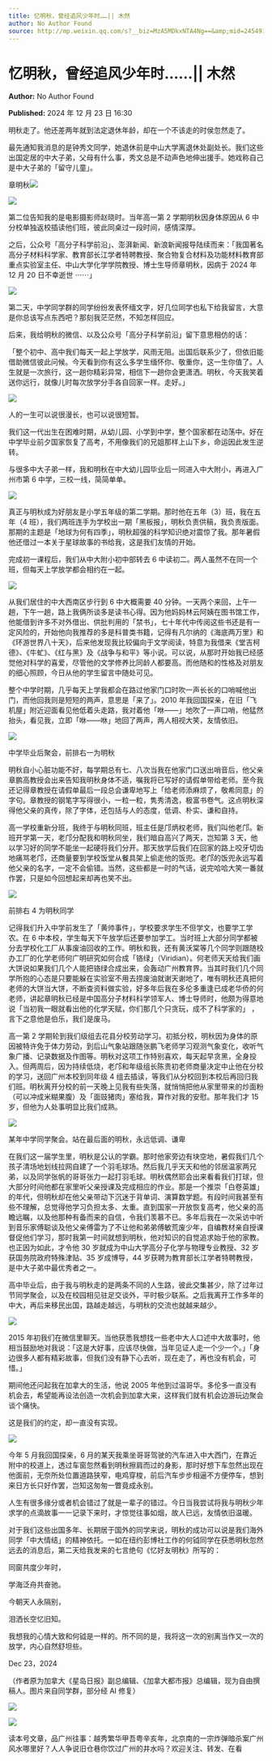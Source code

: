 ```yaml
---
title: 忆明秋，曾经追风少年时……|| 木然
author: No Author Found
source: http://mp.weixin.qq.com/s?__biz=MzA5MDkxNTA4Ng==&amp;mid=2454916427&amp;idx=1&amp;sn=e7f51f6ad96016c4c5390e3cadd9312a&amp;chksm=87a3c52ab0d44c3c0d71d8e378ce64557cd110e3451de6707959e0828b00f3e8d14bee9dfc59&poc_token=HJ_Do2ejHyO-wNZGG8Q1S8FdPgy1YBBEob-nUEme
---
```


# 忆明秋，曾经追风少年时……|| 木然

**Author:** No Author Found

**Published:** 2024 年 12 月 23 日 16:30

明秋走了。他还差两年就到法定退休年龄，却在一个不该走的时侯忽然走了。

最先通知我消息的是钟秀文同学，她退休前是中山大学离退休处副处长。我们这些出国定居的中大子弟，父母有什么事，秀文总是不动声色地伸出援手。她戏称自己是中大子弟的「留守儿童」。

章明秋![](https://mmbiz.qpic.cn/mmbiz_jpg/PJWG74pLsMbichjqyAZRGms5khzxkkHr0geHh2T8uDzWQNO21oOnFoBecZLc7TxH1ckJJHE3jqFZWZvsj3XIJ6A/640?from=appmsg)

![](https://mmbiz.qpic.cn/mmbiz_png/bL2iaicTYdZn7xzxia26YkFQXxhBhs4AiaibpFxjLg25s3xXepFiclPBeEQSxshcdGlO3icTPUsFjfxXLXCtQVa7Mxl8A/640?wx_fmt=png&from=appmsg)

第二位告知我的是电影摄影师赵晓时。当年高一第 2 学期明秋因身体原因从 6 中分校单独返校插读他们班，彼此同桌过一段时间，感情深厚。

之后，公众号「高分子科学前沿」、澎湃新闻、新浪新闻报导陆续而来：「我国著名高分子材料科学家、教育部长江学者特聘教授、聚合物复合材料及功能材料教育部重点实验室主任、中山大学化学学院教授、博士生导师章明秋，因病于 2024 年 12 月 20 日不幸逝世 ⋯⋯」

![](https://mmbiz.qpic.cn/mmbiz_png/PJWG74pLsMbichjqyAZRGms5khzxkkHr0TDH01tt7D9L3cZiczeLd8sxEJT38zeuibuNwnpvibibVRfr6gMtrN6qsOw/640?from=appmsg)

第二天，中学同学群的同学纷纷发表怀缅文字，好几位同学也私下给我留言，大意是你总该写点东西吧？那刻我茫茫然，不知怎样回应。

后来，我给明秋的微信、以及公众号「高分子科学前沿」留下意思相仿的话：

「整个初中、高中我们每天一起上学放学，风雨无阻。出国后联系少了，但依旧能借助微信彼此问候。今天看到你有这么多学生缅怀你、敬重你，这一生你值了。人生就是一次旅行，这一趟你精彩异常，相信下一趟你会更潇洒。明秋，今天我笑着送你远行，就像儿时每次放学分手各自回家一样。走好。」

![](https://mmbiz.qpic.cn/mmbiz_png/PJWG74pLsMbichjqyAZRGms5khzxkkHr0sPNwv2ZdXzP3I4Q94zz7FkHAfjib1JDyO6TAaibgstfnibrg4D3QgsiaNA/640?from=appmsg)

人的一生可以说很漫长，也可以说很短暂。

我们这一代出生在困难时期，从幼儿园、小学到中学，整个国家都在动荡中。好在中学毕业前夕国家恢复了高考，不用像我们的兄姐那样上山下乡，命运因此发生逆转。

与很多中大子弟一样，我和明秋在中大幼儿园毕业后一同进入中大附小，再进入广州市第 6 中学，三校一线，简简单单。

![](https://mmbiz.qpic.cn/mmbiz_jpg/PJWG74pLsMbichjqyAZRGms5khzxkkHr0rhKAl75s8lQCmBXgIIFDWHwgaMSwvOqQVPkPWAX3Qv2L0dBdU5BTicg/640?from=appmsg)

真正与明秋成为好朋友是小学五年级的第二学期。那时他在五年（3）班，我在五年（4 班），我们两班连手为学校出一期「黑板报」，明秋负责供稿，我负责版面。那期的主题是「地球为何有四季」，明秋超强的科学知识绝对震惊了我。那年暑假他还借过一本关于星球故事的书给我，这是我们友情的开始。

完成初一课程后，我们从中大附小初中部转去 6 中读初二。两人虽然不在同一个班，但每天上学放学都会相约在一起。

![](https://mmbiz.qpic.cn/mmbiz_jpg/PJWG74pLsMbichjqyAZRGms5khzxkkHr0LAicbzibWrxojeVusrOK9lOnbel5ib4z6QVY6OztActKHU0NmVY98lEjg/640?from=appmsg)

从我们居住的中大西南区步行到 6 中大概需要 40 分钟。一天两个来回，上午一趟，下午一趟，路上我俩所谈多是读书心得。因为他妈妈林云阿姨在图书馆工作，他能借到许多不对外借出、供批判用的「禁书」，七十年代中传阅这些书还是有一定风险的，开始他向我推荐的多是科普类书籍，记得有凡尔纳的《海底两万里》和《环游世界八十天》，后来他发现我比较偏向于文学阅读，特意为我借来《堂吉柯德》、《牛虻》、《红与黑》及《战争与和平》等小说。可以说，从那时开始我已经感觉他对科学的喜爱，尽管他的文学修养比同龄人都要高。而他随和的性格及对朋友的细心照顾，今日从他的学生留言中随处可见。

整个中学时期，几乎每天上学我都会在路过他家门口时吹一声长长的口哨喊他出门，而他回我则是短短的两声，意思是「来了」。2010 年我回国探亲，在旧「飞机屋」附近迎面看见他低着头走路，我对着他「咻——」地吹了一声口哨，他猛然抬头，看见我，立即「咻——咻」地回了两声，两人相视大笑，友情依旧。

![](https://mmbiz.qpic.cn/mmbiz_jpg/PJWG74pLsMbichjqyAZRGms5khzxkkHr0QIr3ywVWNbNvzrAflkwQjicrZCMpIYFswhI6SZ6PWr820awOsz9nDxg/640?from=appmsg)

中学毕业后聚会，前排右一为明秋

明秋自小心脏功能不好，每学期总有七、八次当我在他家门口送出哨音后，他父亲章鹏高教授会出来告知我明秋身体不适，嘱我将已写好的请假单带给老师。至今我还记得章教授在请假单最后一段总会谦卑地写上「给老师添麻烦了，敬希同意」的字句。章教授的钢笔字写得很小，一粒一粒，隽秀清逸，极富书卷气。这点明秋深得他父亲的真传，除了字体，还包括与人的态度，低调、朴实、谦和自持。

高一学校重新分班，我终于与明秋同班，班主任是邝炳权老师，我们叫他老邝。新班开学第一天，老邝分配我和明秋同坐，我们暗自高兴了两天，岂知第 3 天，他以学习好的同学不能坐一起硬将我们分开。那天放学后我们在回家的路上咬牙切齿地痛骂老邝，还商量要到学校饭堂从餐具架上偷走他的饭兜。老邝的饭兜永远写着他父亲的名字，一定不会偷错。当然，这些都是一时的气话，说完哈哈大笑一番就作罢，只是如今回想起来却再也笑不出。

![](https://mmbiz.qpic.cn/mmbiz_jpg/PJWG74pLsMbichjqyAZRGms5khzxkkHr03WzaIcUgtzKfGUawSyItuo1Qfs2JOkdaXibGlEBwoypjQMuucIFXicKA/640?from=appmsg)

前排右 4 为明秋同学

记得我们升入中学前发生了「黄帅事件」，学校要求学生不但学文，也要学工学农。在 6 中本校，学生每天下午放学后还要参加学工。当时班上大部分同学都被分去学校化工厂从事废油回收的工作。明秋和我，还有黄沃棠等几个同学则跟随校办工厂的化学老师何广明研究如何合成「铬绿」（Viridian）。何老师天天给我们画大饼说如果我们几个人能把铬绿合成出来，会轰动广州教育界。当其时我们几个同学所抱的心态是只要能躲在实验室不用去捞废油就谢天谢地了，唯有明秋还真把何老师的大饼当大饼，不断查资料做实验，好多年后我在多伦多重逢已成老华侨的何老师，讲起章明秋已经是中国高分子材料科学领军人、博士导师时，他颇为得意地说「当初我一眼就看出他的化学天赋，你们那几个只贪玩，成不了科学家的」
，言下之意他是伯乐，我们是废马。

高一第 2 学期轮到我们级组去花县分校劳动学习。初抵分校，明秋因为身体的原因被特许免于体力劳动，到后山气象站跟随张鹏飞老师学习观测气象变化，收听气象广播、记录数据及作图等。明秋对这项工作特别喜欢，每天起早贪黑，全身投入。但两周后，因为持续低烧，老邝和年级组长陈贵初老师商量决定中止他在分校的学习，送回广州本校到同年级 4 组去插读，等我们从分校回到本校后再回归我们班。明秋离开分校的前一天晚上见我有些失落，就悄悄把他从家里带来的炒面粉（可以冲成米糊果腹）及「面豉猪肉」塞给我，算作对我的安慰。那年我们才 15 岁，但他为人处事明显比我们成熟。

![](https://mmbiz.qpic.cn/mmbiz_jpg/PJWG74pLsMbichjqyAZRGms5khzxkkHr0ZUUAWBRfbgef9UVfSK6IRDl3SktWM5WeLM2KiaKM53wsXvdhZ3NQDGw/640?from=appmsg)

某年中学同学聚会。站在最后面的明秋，永远低调、谦卑

在我们这一届学生里，明秋是公认的学霸。那时他家旁边有块空地，暑假我们几个孩子清场地划线拉网自建了一个羽毛球场。然后我几乎天天和他的邻居温家两兄弟，以及同学张帆的哥哥张力一起打羽毛球。明秋偶然耶会出来看看我们打球，但大部分时间他都在家里听父亲授课及完成相应的作业。那是一个推崇「白卷英雄」的年代，但明秋却在他父亲带动下沉迷于背单词、演算数学题。有段时间我甚至有些不理解，总觉得他学习负担太多、太重。直到国家一开放恢复高考，他父亲的高瞻远瞩，以及他那种有备而来的自信，令我们羡慕不已。多年后我在一次采访中听到音乐家傅聪谈及他父亲傅雷为了不让他和弟弟傅敏荒废少年，自编教材亲自授课督促他们学习，那时我第一时间就想到明秋，他对知识的自觉追求始于他的家教。也正因为如此，才令他 30 岁就成为中山大学高分子化学与物理专业教授、32 岁获国务院政府特殊津贴、35 岁成博导，44 岁获聘为教育部长江学者特聘教授，是中大子弟中最优秀者之一。

高中毕业后，由于我与明秋走的是两条不同的人生路，彼此交集甚少，除了过年过节同学聚会，以及在校园相见驻足交谈外，平时极少联系。之后我离开工作多年的中大，再后来移民出国，路越走越远，与明秋的交流也就越来越少。

![](https://mmbiz.qpic.cn/mmbiz_jpg/PJWG74pLsMbichjqyAZRGms5khzxkkHr0dMApoDq5hd3Uy7EZJiaBnmiaV7Ts8X7JRPtibXcZcVpSuRX2Vaiap3kH5Q/640?from=appmsg)

2015 年初我们在微信里聊天。当他获悉我想找一些老中大人口述中大故事时，他相当鼓励地对我说：「这是大好事，应该尽快做，当年见证人走一个少一个。」「身边很多人都有精彩故事，但我们没有静下心去听，现在走了，再也没有机会，可惜。」

期间他还问起我在加拿大的生活，他说 2005 年他到过温哥华。多伦多一直没有机会去，希望能再设法创造一次机会到加拿大来，这样我们就有机会边游玩边聚会谈个痛快。

这是我们的约定，却一直没有实现。

![](https://mmbiz.qpic.cn/mmbiz_jpg/PJWG74pLsMbichjqyAZRGms5khzxkkHr0ywSfMdxqQJoChh9u3OZQIVytuGNl5nSs1gU7d69v1CJnRaxPFzhYpA/640?from=appmsg)

今年 5 月我回国探亲，6 月的某天我乘坐哥哥驾驶的汽车进入中大西门，在靠近附中的校道上，透过车窗忽然看到明秋擦肩而过的身影，那时好想下车忽然出现在他面前，无奈所处位置道路狭窄，电鸡穿梭，前后汽车步步相逼不方便停车，想到来日方长只好作罢，岂知这匆匆一瞥竟成永别。

人生有很多缘分或者机会错过了就是一辈子的错过。今日当我尝试将我与明秋少年求学的点滴故事一一记录下来时，才惊觉往事如烟，故人已远，友情依旧温暖。

对于我们这些出国多年、长期居于国外的同学来说，明秋的成功可以说是我们海外同学「中大情结」的精神依托。一如在纽约彭博社工作的何钺同学在获悉明秋忽然远去的消息后，第二天给我发来的七言绝句《忆好友明秋》所写的：

同窗共度少年时，

学海泛舟共奋驰。

今朝天人永隔别，

泪洒长空忆旧知。

我想我的心情大致和何钺是一样的。所不同的是，我将这一次的别离当作又一次的放学，内心自然舒坦些。

Dec 23，2024

（作者原为加拿大《星岛日报》副总编辑、《加拿大都市报》总编辑，现为自由撰稿人。图片来自同学群，部分经 AI 修复）

![](https://mmbiz.qpic.cn/mmbiz_jpg/PJWG74pLsMbichjqyAZRGms5khzxkkHr0c6ttqrSAmx58xjK4kUIgGSWJeTcuY7hEqiaoeO7qNuvrm4HU5ZyxIMA/640?from=appmsg)

![](https://mmbiz.qpic.cn/mmbiz_png/bL2iaicTYdZn79HNGr2R1VicMTMujEqPbhtCe2licU7ABjg973sPaL2V4aicmibJUYdLRuUHkpyxDous6fz2HHBR8caw/640?wx_fmt=png)

读本号文章，品广州往事：越秀繁华甲吾粤辛亥年，北京南的一宗炸弹暗杀案广州风水哪里好？人人争说旧仓巷你饮过广州的井水吗？欢迎关注、转发、在看
